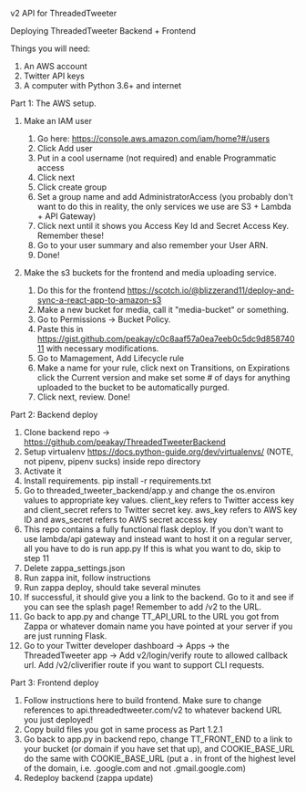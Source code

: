 v2 API for ThreadedTweeter

Deploying ThreadedTweeter Backend + Frontend

Things you will need:
1. An AWS account
2. Twitter API keys
2. A computer with Python 3.6+ and internet

Part 1: The AWS setup.
1. Make an IAM user 
	1. Go here: https://console.aws.amazon.com/iam/home?#/users
	2. Click Add user
	3. Put in a cool username (not required) and enable Programmatic access
	4. Click next
	5. Click create group
	6. Set a group name and add AdministratorAccess (you probably don't want to do this in reality, the only services we use are S3 + Lambda + API Gateway)
	7. Click next until it shows you Access Key Id and Secret Access Key. Remember these!
	8. Go to your user summary and also remember your User ARN.
	9. Done!
 
2. Make the s3 buckets for the frontend and media uploading service.
	1. Do this for the frontend https://scotch.io/@blizzerand11/deploy-and-sync-a-react-app-to-amazon-s3
	2. Make a new bucket for media, call it "media-bucket" or something. 
	3. Go to Permissions -> Bucket Policy.
	4. Paste this in https://gist.github.com/peakay/c0c8aaf57a0ea7eeb0c5dc9d85874011 with necessary modifications.
	5. Go to Mamagement, Add Lifecycle rule
	6. Make a name for your rule, click next on Transitions, on Expirations click the Current version and make set some # of days for anything uploaded to the bucket to be automatically purged.
	7. Click next, review. Done!

Part 2: Backend deploy
1. Clone backend repo -> https://github.com/peakay/ThreadedTweeterBackend
2. Setup virtualenv https://docs.python-guide.org/dev/virtualenvs/ (NOTE, not pipenv, pipenv sucks) inside repo directory
3. Activate it
4. Install requirements. pip install -r requirements.txt
5. Go to threaded_tweeter_backend/app.y and change the os.environ values to appropriate key values. client_key refers to Twitter access key and client_secret refers to Twitter secret key. aws_key refers to AWS key ID and aws_secret refers to AWS secret access key
6. This repo contains a fully functional flask deploy. If you don't want to use lambda/api gateway and instead want to host it on a regular server, all you have to do is run app.py If this is what you want to do, skip to step 11
7. Delete zappa_settings.json 
8. Run zappa init, follow instructions
9. Run zappa deploy, should take several minutes
10. If successful, it should give you a link to the backend. Go to it and see if you can see the splash page! Remember to add /v2 to the URL. 
11. Go back to app.py and change TT_API_URL to the URL you got from Zappa or whatever domain name you have pointed at your server if you are just running Flask.
12. Go to your Twitter developer dashboard -> Apps -> the ThreadedTweeter app -> Add v2/login/verify route to allowed callback url. Add /v2/cliverifier route if you want to support CLI requests. 

Part 3: Frontend deploy
1. Follow instructions here to build frontend. Make sure to change references to api.threadedtweeter.com/v2 to whatever backend URL you just deployed! 
2. Copy build files you got in same process as Part 1.2.1
3. Go back to app.py in backend repo, change TT_FRONT_END to a link to your bucket (or domain if you have set that up), and COOKIE_BASE_URL do the same with COOKIE_BASE_URL (put a . in front of the highest level of the domain, i.e. .google.com and not .gmail.google.com)
4. Redeploy backend (zappa update)
